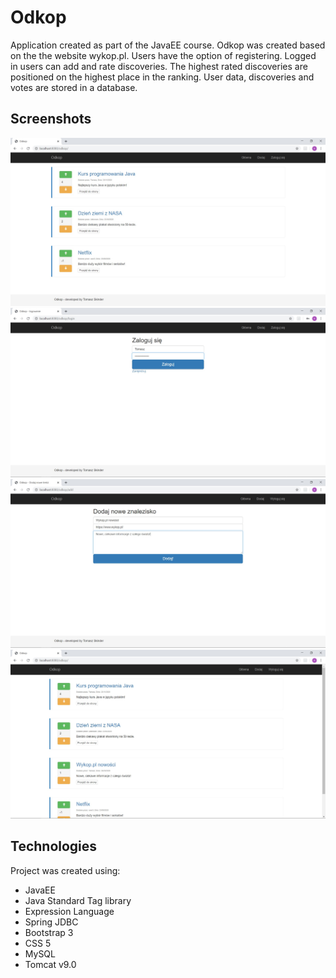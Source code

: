 # Odkop #
Application created as part of the JavaEE course. Odkop was created based on the the website wykop.pl.
Users have the option of registering. Logged in users can add and rate discoveries. 
The highest rated discoveries are positioned on the highest place in the ranking. User data, discoveries and votes are stored in a database.

##  Screenshots ##
![](./screenshots/odkop.jpg)
![](./screenshots/odkop_login.jpg)
![](./screenshots/odkop_add.jpg)
![](./screenshots/odkop2.jpg)

## Technologies ##
Project was created using:
- JavaEE
- Java Standard Tag library
- Expression Language
- Spring JDBC 
- Bootstrap 3
- CSS 5
- MySQL
- Tomcat v9.0
